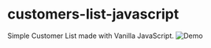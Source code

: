 # customers-list-javascript
Simple Customer List made with Vanilla JavaScript.
![Demo](https://user-images.githubusercontent.com/62077428/95646789-f57fce80-0a99-11eb-8b2f-35db8659da54.gif)
